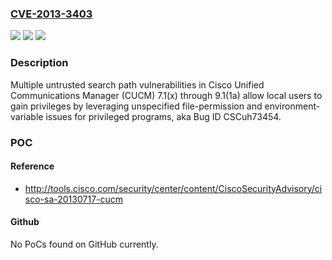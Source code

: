 ### [CVE-2013-3403](https://cve.mitre.org/cgi-bin/cvename.cgi?name=CVE-2013-3403)
![](https://img.shields.io/static/v1?label=Product&message=n%2Fa&color=blue)
![](https://img.shields.io/static/v1?label=Version&message=n%2Fa&color=blue)
![](https://img.shields.io/static/v1?label=Vulnerability&message=n%2Fa&color=brighgreen)

### Description

Multiple untrusted search path vulnerabilities in Cisco Unified Communications Manager (CUCM) 7.1(x) through 9.1(1a) allow local users to gain privileges by leveraging unspecified file-permission and environment-variable issues for privileged programs, aka Bug ID CSCuh73454.

### POC

#### Reference
- http://tools.cisco.com/security/center/content/CiscoSecurityAdvisory/cisco-sa-20130717-cucm

#### Github
No PoCs found on GitHub currently.

